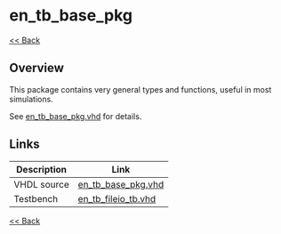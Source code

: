 # en_tb_base_pkg

[<< Back](../index.md)

## Overview

This package contains very general types and functions, useful in most simulations.

See [en_tb_base_pkg.vhd](../../hdl/en_tb_base_pkg.vhd) for details.

## Links

| Description | Link |
|-------------|------|
| VHDL source | [en_tb_base_pkg.vhd](../../hdl/en_tb_base_pkg.vhd)                  |
| Testbench   | [en_tb_fileio_tb.vhd](../../tb/en_tb_fileio_tb/en_tb_fileio_tb.vhd) |

[<< Back](../index.md)